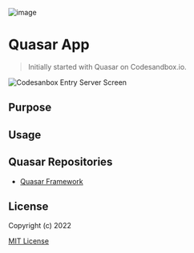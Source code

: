 ![image](https://user-images.githubusercontent.com/3314957/140314572-9c26fc82-76b4-44b7-9f16-795da179195c.png)
# Quasar App 

> Initially started with Quasar on Codesandbox.io.

![Codesanbox Entry Server Screen](https://cdn.quasar.dev/codesandbox/codesandbox-entry.jpg)

## Purpose


## Usage


## Quasar Repositories

- [Quasar Framework](https://github.com/quasarframework/quasar)

## License

Copyright (c) 2022

[MIT License](http://en.wikipedia.org/wiki/MIT_License)
